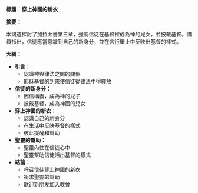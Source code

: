 **標題：穿上神國的新衣**

**摘要：**

本講道探討了加拉太書第三章，強調信徒在基督裡成為神的兒女，並披戴基督。講員指出，信徒應當意識到自己的新身分，並在言行舉止中反映出基督的樣式。

**大綱：**

* **引言：**
    * 認識神與律法之間的關係
    * 耶穌基督的到來使信徒從律法中得釋放
* **信徒的新身分：**
    * 因信稱義，成為神的兒子
    * 披戴基督，成為神國的兒女
* **穿上神國的新衣：**
    * 認識自己的新身分
    * 在生活中反映基督的樣式
    * 彼此提醒和幫助
* **聖靈的幫助：**
    * 聖靈內住在信徒心中
    * 聖靈幫助信徒活出基督的樣式
* **結論：**
    * 呼召信徒穿上神國的新衣
    * 祈求聖靈的幫助
    * 歡迎新朋友加入教會